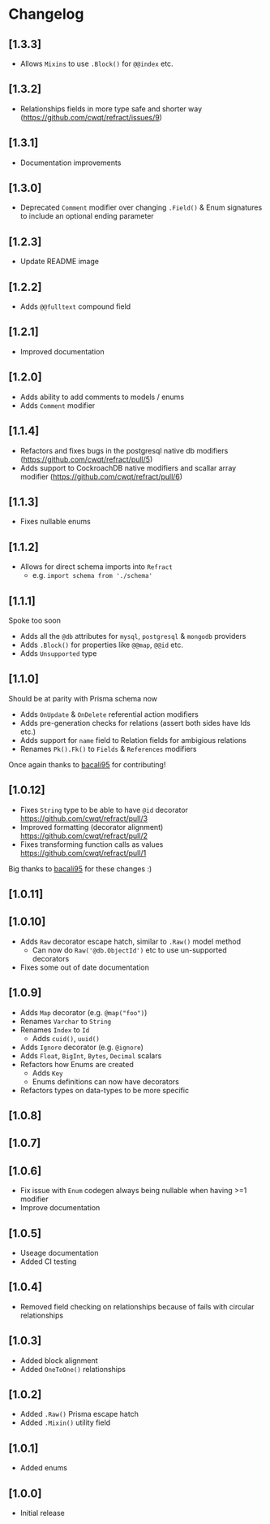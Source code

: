 # Changelog

## [1.3.3]

- Allows `Mixins` to use `.Block()` for `@@index` etc.

## [1.3.2]

- Relationships fields in more type safe and shorter way
  (<https://github.com/cwqt/refract/issues/9>)

## [1.3.1]

- Documentation improvements

## [1.3.0]

- Deprecated `Comment` modifier over changing `.Field()` & Enum signatures to
  include an optional ending parameter

## [1.2.3]

- Update README image

## [1.2.2]

- Adds `@@fulltext` compound field

## [1.2.1]

- Improved documentation

## [1.2.0]

- Adds ability to add comments to models / enums
- Adds `Comment` modifier

## [1.1.4]

- Refactors and fixes bugs in the postgresql native db modifiers (<https://github.com/cwqt/refract/pull/5>)
- Adds support to CockroachDB native modifiers and scallar array modifier
  (<https://github.com/cwqt/refract/pull/6>)

## [1.1.3]

- Fixes nullable enums

## [1.1.2]

- Allows for direct schema imports into `Refract`
  - e.g. `import schema from './schema'`

## [1.1.1]

Spoke too soon

- Adds all the `@db` attributes for `mysql`, `postgresql` & `mongodb` providers
- Adds `.Block()` for properties like `@@map`, `@@id` etc.
- Adds `Unsupported` type

## [1.1.0]

Should be at parity with Prisma schema now

- Adds `OnUpdate` & `OnDelete` referential action modifiers
- Adds pre-generation checks for relations (assert both sides have Ids etc.)
- Adds support for `name` field to Relation fields for ambigious relations
- Renames `Pk().Fk()` to `Fields` & `References` modifiers

Once again thanks to [bacali95](https://github.com/bacali95) for contributing!

## [1.0.12]

- Fixes `String` type to be able to have `@id` decorator <https://github.com/cwqt/refract/pull/3>
- Improved formatting (decorator alignment) <https://github.com/cwqt/refract/pull/2>
- Fixes transforming function calls as values <https://github.com/cwqt/refract/pull/1>

Big thanks to [bacali95](https://github.com/bacali95) for these changes :)

## [1.0.11]

## [1.0.10]

- Adds `Raw` decorator escape hatch, similar to `.Raw()` model method
  - Can now do `Raw('@db.ObjectId')` etc to use un-supported decorators
- Fixes some out of date documentation

## [1.0.9]

- Adds `Map` decorator (e.g. `@map("foo")`)
- Renames `Varchar` to `String`
- Renames `Index` to `Id`
  - Adds `cuid()`, `uuid()`
- Adds `Ignore` decorator (e.g. `@ignore`)
- Adds `Float`, `BigInt`, `Bytes`, `Decimal` scalars
- Refactors how Enums are created
  - Adds `Key`
  - Enums definitions can now have decorators
- Refactors types on data-types to be more specific

## [1.0.8]

## [1.0.7]

## [1.0.6]

- Fix issue with `Enum` codegen always being nullable when having >=1 modifier
- Improve documentation

## [1.0.5]

- Useage documentation
- Added CI testing

## [1.0.4]

- Removed field checking on relationships because of fails with circular relationships

## [1.0.3]

- Added block alignment
- Added `OneToOne()` relationships

## [1.0.2]

- Added `.Raw()` Prisma escape hatch
- Added `.Mixin()` utility field

## [1.0.1]

- Added enums

## [1.0.0]

- Initial release
